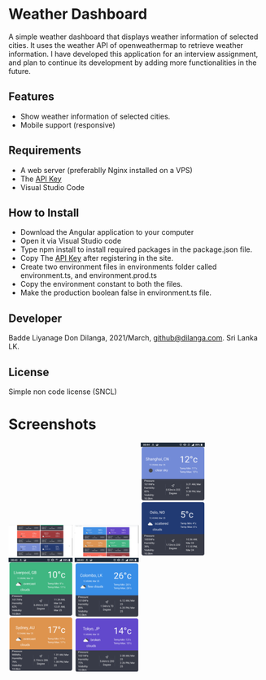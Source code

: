 # Weather Dashboard

A simple weather dashboard that displays weather information of selected cities. It uses the weather API of openweathermap to retrieve weather information. I have developed this application for an interview assignment, and plan to continue its development by adding more functionalities in the future.  

## Features

- Show weather information of selected cities.
- Mobile support (responsive)

## Requirements 

- A web server (preferablly Nginx installed on a VPS)
- The [API Key](https://home.openweathermap.org/api_keys)
- Visual Studio Code

## How to Install

- Download the Angular application to your computer
- Open it via Visual Studio code
- Type npm install to install required packages in the package.json file.
- Copy The [API Key](https://home.openweathermap.org/api_keys) after registering in the site.
- Create two environment files in environments folder called environment.ts, and environment.prod.ts
- Copy the environment constant to both the files. 
- Make the production boolean false in environment.ts file. 

## Developer
Badde Liyanage Don Dilanga, 2021/March, github@dilanga.com.
Sri Lanka LK. 

## License
Simple non code license (SNCL)

# Screenshots
<img src='screenshots/desktop1.png' width='25%'> <img src='screenshots/desktop2.png' width='25%'> <img src='screenshots/mobile1.png' width='25%'> <img src='screenshots/mobile2.png' width='25%'> <img src='screenshots/mobile3.png' width='25%'> 
